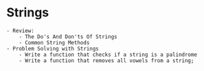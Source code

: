 # Strings
    - Review:
        - The Do's And Don'ts Of Strings
        - Common String Methods
    - Problem Solving with Strings
        - Write a function that checks if a string is a palindrome
        - Write a function that removes all vowels from a string;
